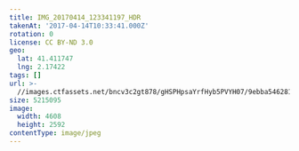 ```yaml
---
title: IMG_20170414_123341197_HDR
takenAt: '2017-04-14T10:33:41.000Z'
rotation: 0
license: CC BY-ND 3.0
geo:
  lat: 41.411747
  lng: 2.17422
tags: []
url: >-
  //images.ctfassets.net/bncv3c2gt878/gHSPHpsaYrfHyb5PVYH07/9ebba5462818092e1622a41d27b71226/img_20170414_123341197_hdr_33262717384_o
size: 5215095
image:
  width: 4608
  height: 2592
contentType: image/jpeg
---
```



